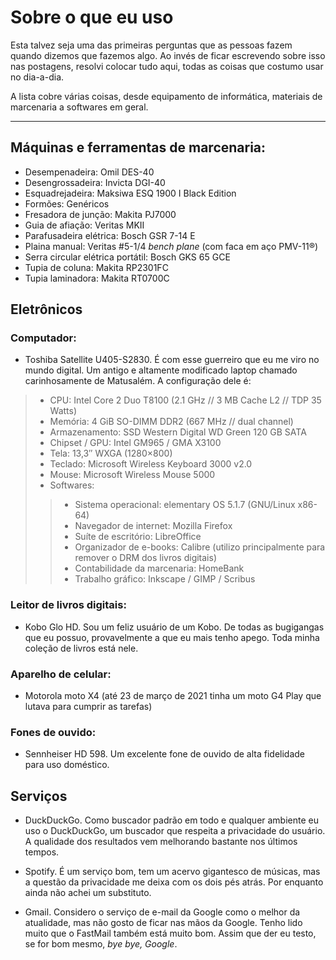 # Sobre o que eu uso

Esta talvez seja uma das primeiras perguntas que as pessoas fazem quando dizemos que fazemos algo. Ao invés de ficar escrevendo sobre isso nas postagens, resolvi colocar tudo aqui, todas as coisas que costumo usar no dia-a-dia.

A lista cobre várias coisas, desde equipamento de informática, materiais de marcenaria a softwares em geral.

---

## Máquinas e ferramentas de marcenaria:

- Desempenadeira: Omil DES-40
- Desengrossadeira: Invicta DGI-40
- Esquadrejadeira: Maksiwa ESQ 1900 I Black Edition
- Formões: Genéricos
- Fresadora de junção: Makita PJ7000
- Guia de afiação: Veritas MKII
- Parafusadeira elétrica: Bosch GSR 7-14 E
- Plaina manual: Veritas #5-1/4 _bench plane_ (com faca em aço PMV-11®)
- Serra circular elétrica portátil: Bosch GKS 65 GCE
- Tupia de coluna: Makita RP2301FC
- Tupia laminadora: Makita RT0700C


## Eletrônicos

### Computador:

- Toshiba Satellite U405-S2830. É com esse guerreiro que eu me viro no mundo digital. Um antigo e altamente modificado laptop chamado carinhosamente de Matusalém. A configuração dele é:
> - CPU: Intel Core 2 Duo T8100 (2.1 GHz // 3 MB Cache L2 // TDP 35 Watts)
> - Memória: 4 GiB SO-DIMM DDR2 (667 MHz // dual channel)
> - Armazenamento: SSD Western Digital WD Green 120 GB SATA
> - Chipset / GPU: Intel GM965 / GMA X3100
> - Tela: 13,3″ WXGA (1280×800)
> - Teclado: Microsoft Wireless Keyboard 3000 v2.0
> - Mouse: Microsoft Wireless Mouse 5000
> - Softwares:
>> - Sistema operacional: elementary OS 5.1.7 (GNU/Linux x86-64)
>> - Navegador de internet: Mozilla Firefox
>> - Suíte de escritório: LibreOffice
>> - Organizador de e-books: Calibre (utilizo principalmente para remover o DRM dos livros digitais)
>> - Contabilidade da marcenaria: HomeBank
>> - Trabalho gráfico: Inkscape / GIMP / Scribus

### Leitor de livros digitais:

- Kobo Glo HD. Sou um feliz usuário de um Kobo. De todas as bugigangas que eu possuo, provavelmente a que eu mais tenho apego. Toda minha coleção de livros está nele.

### Aparelho de celular:

- Motorola moto X4 (até 23 de março de 2021 tinha um moto G4 Play que lutava para cumprir as tarefas)

### Fones de ouvido:

- Sennheiser HD 598. Um excelente fone de ouvido de alta fidelidade para uso doméstico.

## Serviços

- DuckDuckGo. Como buscador padrão em todo e qualquer ambiente eu uso o DuckDuckGo, um buscador que respeita a privacidade do usuário. A qualidade dos resultados vem melhorando bastante nos últimos tempos.

- Spotify. É um serviço bom, tem um acervo gigantesco de músicas, mas a questão da privacidade me deixa com os dois pés atrás. Por enquanto ainda não achei um substituto.

- Gmail. Considero o serviço de e-mail da Google como o melhor da atualidade, mas não gosto de ficar nas mãos da Google. Tenho lido muito que o FastMail também está muito bom. Assim que der eu testo, se for bom mesmo, _bye bye, Google_.



